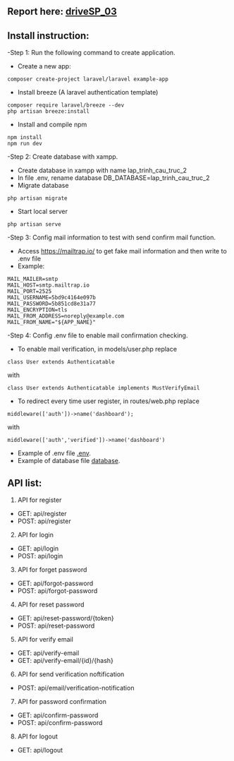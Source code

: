 ## Report here: [driveSP_03](https://drive.google.com/drive/folders/1uJG-OQVU2W3jJvizpzOXTNWRu22nPT-g?usp=sharing)


## Install instruction:
-Step 1: Run the following command to create application.
* Create a new app:
```
composer create-project laravel/laravel example-app
```
* Install breeze (A laravel authentication template)
```
composer require laravel/breeze --dev 
php artisan breeze:install 
```
* Install and compile npm
```
npm install 
npm run dev
```
-Step 2: Create database with xampp.
* Create database in xampp with name lap_trinh_cau_truc_2
* In file .env, rename database DB_DATABASE=lap_trinh_cau_truc_2
* Migrate database
```
php artisan migrate 
```
* Start local server
```
php artisan serve 
```

-Step 3: Config mail information to test with send confirm mail function.
* Access https://mailtrap.io/ to get fake mail information and then write to .env file
* Example: 
```
MAIL_MAILER=smtp 
MAIL_HOST=smtp.mailtrap.io 
MAIL_PORT=2525 
MAIL_USERNAME=5bd9c4164e097b 
MAIL_PASSWORD=5b851cd8e31a77 
MAIL_ENCRYPTION=tls
MAIL_FROM_ADDRESS=noreply@example.com 
MAIL_FROM_NAME="${APP_NAME}" 
```
-Step 4: Config .env file to enable mail confirmation checking.
* To enable mail verification, in models/user.php replace
```
class User extends Authenticatable
```
with
```
class User extends Authenticatable implements MustVerifyEmail
```
* To redirect every time user register, in routes/web.php replace
```
middleware(['auth'])->name('dashboard');
```
with
```
middleware(['auth','verified'])->name('dashboard')
```
- Example of .env file [.env](https://drive.google.com/file/d/14eKNtkmTM5LNaXm7y9oXdV2JeH_d_ZCp/view?usp=sharing).
- Example of database file [database](https://drive.google.com/file/d/1oZjhCX7NdZ9eLwGpCCHKcVaE7oFBy1gj/view?usp=sharing).
## API list:
1. API for register
* GET: api/register
* POST: api/register
2. API for login
* GET: api/login
* POST: api/login
3. API for forget password
* GET: api/forgot-password
* POST: api/forgot-password
4. API for reset password
* GET: api/reset-password/{token}
* POST: api/reset-password
5. API for verify email
* GET: api/verify-email
* GET: api/verify-email/{id}/{hash}
6. API for send verification noftification
* POST: api/email/verification-notification
7. API for password confirmation
* GET: api/confirm-password
* POST: api/confirm-password
8. API for logout
* GET: api/logout
